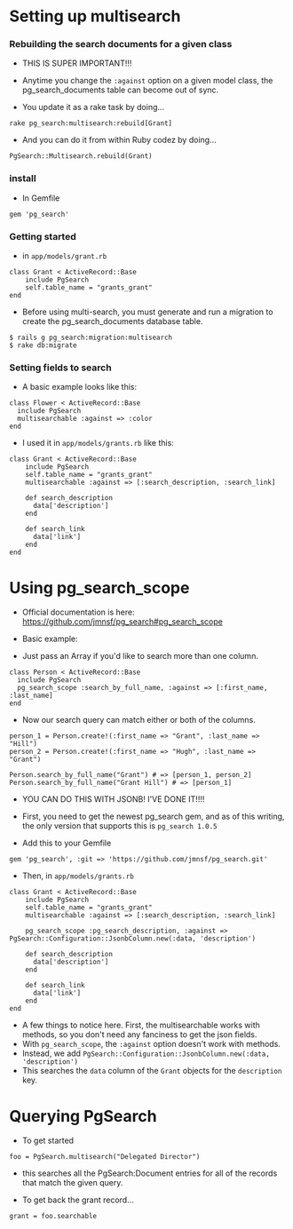 # Setting up multisearch

### Rebuilding the search documents for a given class

- THIS IS SUPER IMPORTANT!!!

- Anytime you change the `:against` option on a given model class, the pg_search_documents table can become out of sync.

- You update it as a rake task by doing...

```
rake pg_search:multisearch:rebuild[Grant]
```

- And you can do it from within Ruby codez by doing...

```
PgSearch::Multisearch.rebuild(Grant)
```


### install

- In Gemfile

```
gem 'pg_search'
```

### Getting started

- in `app/models/grant.rb`

```
class Grant < ActiveRecord::Base
    include PgSearch
    self.table_name = "grants_grant"
end
```

- Before using multi-search, you must generate and run a migration to create the pg_search_documents database table.

```
$ rails g pg_search:migration:multisearch
$ rake db:migrate
```

### Setting fields to search

- A basic example looks like this:

```
class Flower < ActiveRecord::Base
  include PgSearch
  multisearchable :against => :color
end
```

- I used it in `app/models/grants.rb` like this:

```
class Grant < ActiveRecord::Base
    include PgSearch
    self.table_name = "grants_grant"
    multisearchable :against => [:search_description, :search_link]

    def search_description
      data['description']
    end

    def search_link
      data['link']
    end
end
```

# Using pg_search_scope

- Official documentation is here: https://github.com/jmnsf/pg_search#pg_search_scope

- Basic example:

- Just pass an Array if you'd like to search more than one column.

```
class Person < ActiveRecord::Base
  include PgSearch
  pg_search_scope :search_by_full_name, :against => [:first_name, :last_name]
end
```

- Now our search query can match either or both of the columns.

```
person_1 = Person.create!(:first_name => "Grant", :last_name => "Hill")
person_2 = Person.create!(:first_name => "Hugh", :last_name => "Grant")

Person.search_by_full_name("Grant") # => [person_1, person_2]
Person.search_by_full_name("Grant Hill") # => [person_1]
```

- YOU CAN DO THIS WITH JSONB! I'VE DONE IT!!!!

- First, you need to get the newest pg_search gem, and as of this writing, the only version that supports this is `pg_search 1.0.5`

- Add this to your Gemfile

```
gem 'pg_search', :git => 'https://github.com/jmnsf/pg_search.git'
```

- Then, in `app/models/grants.rb`

```
class Grant < ActiveRecord::Base
    include PgSearch
    self.table_name = "grants_grant"
    multisearchable :against => [:search_description, :search_link]

    pg_search_scope :pg_search_description, :against => PgSearch::Configuration::JsonbColumn.new(:data, 'description')

    def search_description
      data['description']
    end

    def search_link
      data['link']
    end
end
```

- A few things to notice here. First, the multisearchable works with methods, so you don't need any fanciness to get the json fields.
- With `pg_search_scope`, the `:against` option doesn't work with methods. 
- Instead, we add `PgSearch::Configuration::JsonbColumn.new(:data, 'description')`
- This searches the `data` column of the `Grant` objects for the `description` key.

# Querying PgSearch

- To get started

```
foo = PgSearch.multisearch("Delegated Director")
```

- this searches all the PgSearch:Document entries for all of the records that match the given query.

- To get back the grant record...

```
grant = foo.searchable
```